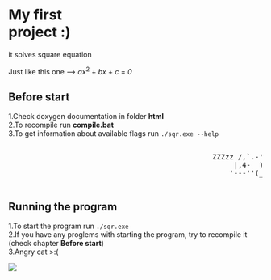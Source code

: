<html>
  <head>
  </head>
  <body>
    <div>
      <h1><b>My first<br>project :)</b></h1>
    </div>
    <div>
      <div>
        <p>it solves square equation</p>
      </div>
      <div>
        <p>Just like this one --> <i>ax</i><sup>2</sup> + <i>bx</i> + <i>c</i> = <i>0</i></p>
      </div>
    </div>
    <div>
      <h2>Before start</h2>
      <p>
      1.Check doxygen documentation in folder <b>html</b> </br>
      2.To recompile run <b>compile.bat</b> </br>
      3.To get information about available flags run <code>./sqr.exe --help</code>
      </p>
      <pre>
                                                              |\      _,,,---,,_
                                                ZZZzz /,`.-'`'    -.  ;-;;,_
                                                     |,4-  ) )-,_. ,\ (  `'-'
                                                    '---''(_/--'  `-'\_)  
      </pre>
    </div>
    <div>
      <h2>Running the program</h2>
      <p>
      1.To start the program run <code>./sqr.exe</code> </br>
      2.If you have any proglems with starting the program, try to recompile it
      (check chapter <span><b>Before start</b></span>) </br>
      3.Angry cat >:(
      </p>
      <img src="https://avatars.mds.yandex.net/i?id=5a018149e095ad0d1e659b897d21e1b2c32b3098-9849146-images-thumbs&n=13">
    </div>
  </body>
 </html>

